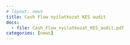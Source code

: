 ```yaml
---
# layout: news
title: Cash Flow nyilatkozat KES audit
docs:
  - file: Cash_Flow_nyilatkozat_KES_audit.pdf
categories: [news]
---
```

